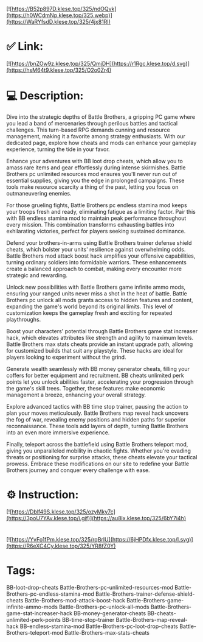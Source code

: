 [![https://B52p897D.klese.top/325/ndOQvk](https://h0WCdmNp.klese.top/325.webp)](https://WaRYfsdD.klese.top/325/4jx81RI)
# ✅ Link:
[![https://bnZOw9z.klese.top/325/QmjDH](https://r1Rgc.klese.top/d.svg)](https://hsM64t9.klese.top/325/O2o0Zr4)
# 💻 Description:
Dive into the strategic depths of Battle Brothers, a gripping PC game where you lead a band of mercenaries through perilous battles and tactical challenges. This turn-based RPG demands cunning and resource management, making it a favorite among strategy enthusiasts. With our dedicated page, explore how cheats and mods can enhance your gameplay experience, turning the tide in your favor.



Enhance your adventures with BB loot drop cheats, which allow you to amass rare items and gear effortlessly during intense skirmishes. Battle Brothers pc unlimited resources mod ensures you'll never run out of essential supplies, giving you the edge in prolonged campaigns. These tools make resource scarcity a thing of the past, letting you focus on outmaneuvering enemies.



For those grueling fights, Battle Brothers pc endless stamina mod keeps your troops fresh and ready, eliminating fatigue as a limiting factor. Pair this with BB endless stamina mod to maintain peak performance throughout every mission. This combination transforms exhausting battles into exhilarating victories, perfect for players seeking sustained dominance.



Defend your brothers-in-arms using Battle Brothers trainer defense shield cheats, which bolster your units' resilience against overwhelming odds. Battle Brothers mod attack boost hack amplifies your offensive capabilities, turning ordinary soldiers into formidable warriors. These enhancements create a balanced approach to combat, making every encounter more strategic and rewarding.



Unlock new possibilities with Battle Brothers game infinite ammo mods, ensuring your ranged units never miss a shot in the heat of battle. Battle Brothers pc unlock all mods grants access to hidden features and content, expanding the game's world beyond its original limits. This level of customization keeps the gameplay fresh and exciting for repeated playthroughs.



Boost your characters' potential through Battle Brothers game stat increaser hack, which elevates attributes like strength and agility to maximum levels. Battle Brothers max stats cheats provide an instant upgrade path, allowing for customized builds that suit any playstyle. These hacks are ideal for players looking to experiment without the grind.



Generate wealth seamlessly with BB money generator cheats, filling your coffers for better equipment and recruitment. BB cheats unlimited perk points let you unlock abilities faster, accelerating your progression through the game's skill trees. Together, these features make economic management a breeze, enhancing your overall strategy.



Explore advanced tactics with BB time stop trainer, pausing the action to plan your moves meticulously. Battle Brothers map reveal hack uncovers the fog of war, revealing enemy positions and hidden paths for superior reconnaissance. These tools add layers of depth, turning Battle Brothers into an even more immersive experience.



Finally, teleport across the battlefield using Battle Brothers teleport mod, giving you unparalleled mobility in chaotic fights. Whether you're evading threats or positioning for surprise attacks, these cheats elevate your tactical prowess. Embrace these modifications on our site to redefine your Battle Brothers journey and conquer every challenge with ease.

# ⚙️ Instruction:
[![https://Dblf49S.klese.top/325/ozyMky7c](https://3poU7YAv.klese.top/i.gif)](https://au8lx.klese.top/325/6bY7i4h)
#
[![https://YvFo1fPm.klese.top/325/rqBrlU](https://6jHPDfx.klese.top/l.svg)](https://R6eXC4Cy.klese.top/325/YR8fZ0Y)
# Tags:
BB-loot-drop-cheats Battle-Brothers-pc-unlimited-resources-mod Battle-Brothers-pc-endless-stamina-mod Battle-Brothers-trainer-defense-shield-cheats Battle-Brothers-mod-attack-boost-hack Battle-Brothers-game-infinite-ammo-mods Battle-Brothers-pc-unlock-all-mods Battle-Brothers-game-stat-increaser-hack BB-money-generator-cheats BB-cheats-unlimited-perk-points BB-time-stop-trainer Battle-Brothers-map-reveal-hack BB-endless-stamina-mod Battle-Brothers-pc-loot-drop-cheats Battle-Brothers-teleport-mod Battle-Brothers-max-stats-cheats






